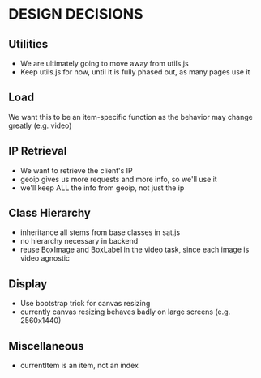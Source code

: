 DESIGN DECISIONS
================

Utilities
---------
* We are ultimately going to move away from utils.js
* Keep utils.js for now, until it is fully phased out, as many pages use it

Load
----
We want this to be an item-specific function as the behavior may change greatly (e.g. video)

IP Retrieval
------------
* We want to retrieve the client's IP
* geoip gives us more requests and more info, so we'll use it
* we'll keep ALL the info from geoip, not just the ip

Class Hierarchy
---------------
* inheritance all stems from base classes in sat.js
* no hierarchy necessary in backend
* reuse BoxImage and BoxLabel in the video task, since each image is video agnostic

Display
-------
* Use bootstrap trick for canvas resizing
* currently canvas resizing behaves badly on large screens (e.g. 2560x1440)

Miscellaneous
-------------
* currentItem is an item, not an index
